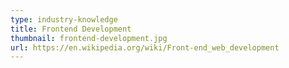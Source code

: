 ```yaml
---
type: industry-knowledge
title: Frontend Development
thumbnail: frontend-development.jpg
url: https://en.wikipedia.org/wiki/Front-end_web_development
---
```

